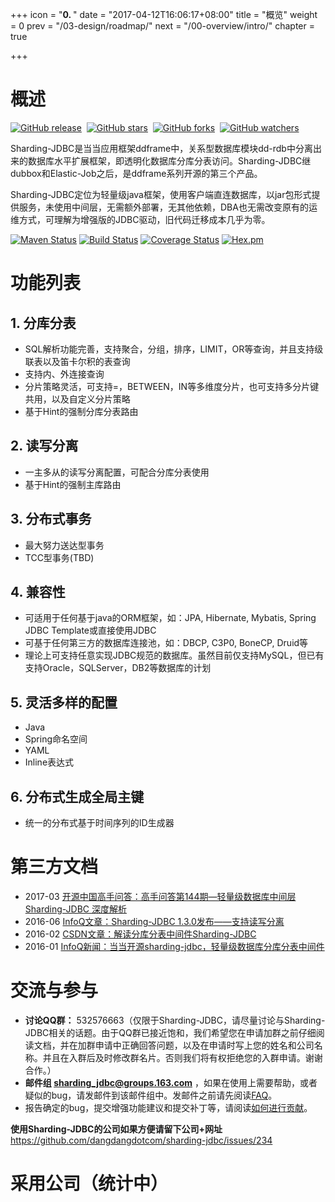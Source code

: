 +++
icon = "<b>0. </b>"
date = "2017-04-12T16:06:17+08:00"
title = "概览"
weight = 0
prev = "/03-design/roadmap/"
next = "/00-overview/intro/"
chapter = true

+++

# 概述

[![GitHub release](https://img.shields.io/github/release/dangdangdotcom/sharding-jdbc.svg?style=social&label=Release)](https://github.com/dangdangdotcom/sharding-jdbc/releases)&nbsp;
[![GitHub stars](https://img.shields.io/github/stars/dangdangdotcom/sharding-jdbc.svg?style=social&label=Star)](https://github.com/dangdangdotcom/sharding-jdbc/stargazers)&nbsp;
[![GitHub forks](https://img.shields.io/github/forks/dangdangdotcom/sharding-jdbc.svg?style=social&label=Fork)](https://github.com/dangdangdotcom/sharding-jdbc/fork)&nbsp;
[![GitHub watchers](https://img.shields.io/github/watchers/dangdangdotcom/sharding-jdbc.svg?style=social&label=Watch)](https://github.com/dangdangdotcom/sharding-jdbc/watchers)

Sharding-JDBC是当当应用框架ddframe中，关系型数据库模块dd-rdb中分离出来的数据库水平扩展框架，即透明化数据库分库分表访问。Sharding-JDBC继dubbox和Elastic-Job之后，是ddframe系列开源的第三个产品。

Sharding-JDBC定位为轻量级java框架，使用客户端直连数据库，以jar包形式提供服务，未使用中间层，无需额外部署，无其他依赖，DBA也无需改变原有的运维方式，可理解为增强版的JDBC驱动，旧代码迁移成本几乎为零。

[![Maven Status](https://maven-badges.herokuapp.com/maven-central/com.dangdang/sharding-jdbc/badge.svg)](https://maven-badges.herokuapp.com/maven-central/com.dangdang/sharding-jdbc)
[![Build Status](https://secure.travis-ci.org/dangdangdotcom/sharding-jdbc.svg?branch=master)](https://travis-ci.org/dangdangdotcom/sharding-jdbc)
[![Coverage Status](https://coveralls.io/repos/dangdangdotcom/sharding-jdbc/badge.svg?branch=master&service=github)](https://coveralls.io/github/dangdangdotcom/sharding-jdbc?branch=master)
[![Hex.pm](http://dangdangdotcom.github.io/sharding-jdbc/img/license.svg)](http://www.apache.org/licenses/LICENSE-2.0.html)

# 功能列表

## 1. 分库分表
* SQL解析功能完善，支持聚合，分组，排序，LIMIT，OR等查询，并且支持级联表以及笛卡尔积的表查询
* 支持内、外连接查询
* 分片策略灵活，可支持=，BETWEEN，IN等多维度分片，也可支持多分片键共用，以及自定义分片策略
* 基于Hint的强制分库分表路由

## 2. 读写分离
* 一主多从的读写分离配置，可配合分库分表使用
* 基于Hint的强制主库路由

## 3. 分布式事务
* 最大努力送达型事务
* TCC型事务(TBD)

## 4. 兼容性
* 可适用于任何基于java的ORM框架，如：JPA, Hibernate, Mybatis, Spring JDBC Template或直接使用JDBC
* 可基于任何第三方的数据库连接池，如：DBCP, C3P0, BoneCP, Druid等
* 理论上可支持任意实现JDBC规范的数据库。虽然目前仅支持MySQL，但已有支持Oracle，SQLServer，DB2等数据库的计划

## 5. 灵活多样的配置
* Java
* Spring命名空间
* YAML
* Inline表达式

## 6. 分布式生成全局主键
* 统一的分布式基于时间序列的ID生成器

# 第三方文档
* 2017-03 [开源中国高手问答：高手问答第144期—轻量级数据库中间层 Sharding-JDBC 深度解析](https://www.oschina.net/question/2720166_2233456)
* 2016-06 [InfoQ文章：Sharding-JDBC 1.3.0发布——支持读写分离](http://www.infoq.com/cn/news/2016/06/sharding-jdbc-130)
* 2016-02 [CSDN文章：解读分库分表中间件Sharding-JDBC](http://geek.csdn.net/news/detail/55513)
* 2016-01 [InfoQ新闻：当当开源sharding-jdbc，轻量级数据库分库分表中间件](http://www.infoq.com/cn/news/2016/01/sharding-jdbc-dangdang)

# 交流与参与

 - **讨论QQ群：** 532576663（仅限于Sharding-JDBC，请尽量讨论与Sharding-JDBC相关的话题。由于QQ群已接近饱和，我们希望您在申请加群之前仔细阅读文档，并在加群申请中正确回答问题，以及在申请时写上您的姓名和公司名称。并且在入群后及时修改群名片。否则我们将有权拒绝您的入群申请。谢谢合作。）
 - **邮件组 sharding_jdbc@groups.163.com** ，如果在使用上需要帮助，或者疑似的bug，请发邮件到该邮件组中。发邮件之前请先阅读[FAQ](/01-start/faq)。
 - 报告确定的bug，提交增强功能建议和提交补丁等，请阅读[如何进行贡献](/00-overview/contribution)。
 
 **使用Sharding-JDBC的公司如果方便请留下公司+网址** https://github.com/dangdangdotcom/sharding-jdbc/issues/234
  
# 采用公司（统计中）
